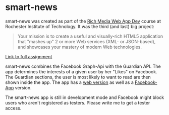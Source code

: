 # smart-news

smart-news was created as part of the [Rich Media Web App Dev](http://igm.rit.edu/~acjvks/courses/2015-fall/330/syllabus.html) 
course at Rochester Institute of Technology. It was the third (and last) big project: 

>Your mission is to create a useful and visually-rich HTML5 application that "mashes up" 2 or more Web services (XML- or JSON-based), and showcases your mastery of modern Web technologies. 

[Link to full assignment](http://igm.rit.edu/~acjvks/courses/2015-fall/330/html/project-3/)

smart-news combines the Facebook Graph-Api with the Guardian API. The app determines the interests of a given user by her "Likes" on Facebook. The Guardian sections, the user is most 
likely to want to read are then shown inside the app.
The app has a [web version](https://people.rit.edu/bmp7101/330/smartnews/) as well as a [Facebook-App](https://apps.facebook.com/1676537059257348/) version.

The smart-news app is still in development mode and Facebook might block users who aren't registered as testers. Please write me to get a tester access.

